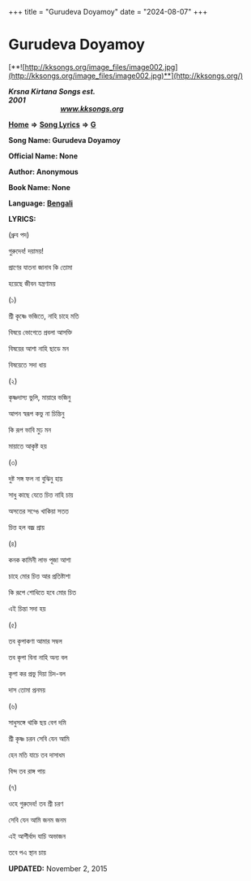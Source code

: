 +++
title = "Gurudeva Doyamoy"
date = "2024-08-07"
+++

# Gurudeva Doyamoy
[**![http://kksongs.org/image_files/image002.jpg](http://kksongs.org/image_files/image002.jpg)**](http://kksongs.org/)

**_Krsna Kirtana Songs est. 2001_**                                                                                                                                                 **_www.kksongs.org_**

[**Home**](http://kksongs.org/) **⇒** [**Song Lyrics**](http://kksongs.org/lyrics.html) **⇒** [**G**](http://kksongs.org/songs/song_g.html)

**Song Name: Gurudeva Doyamoy**

**Official Name: None**

**Author: Anonymous**

**Book Name: None**

**Language:** [**Bengali**](http://kksongs.org/language/list/bengali.html)

**LYRICS:**

(ধ্রুব পদ)

গুরুদেব! দয়াময়!

প্রাণের যাতনা জানাব কি তোমা

হয়েছে জীবন যন্ত্রণাময়

(১)

শ্রী কৃষ্ণে ভজিতে, নাহি চাহে মতি

বিষয়ে ভোগেতে প্রবলা আসক্তি

বিষয়ের আশা নাহি ছাডে মন

বিষয়েতে সদা ধায়

(২)

কৃষ্ণদাস্য ভুলি, মায়ারে ভজিনু

আপন স্বরূপ কভু না চিন্তিনু

কি রূপ ভাবি মুঢ মন

মায়াতে আকৃষ্ট হয়

(৩)

দুষ্ট সঙ্গ ফল না বুঝিনু হায়

সাধু কাছে যেতে চিত্ত নাহি চায়

অসতের সগ্ঙে খাকিয়া সতত

চিত্ত হল বজ্র প্রায়

(৪)

কনক কামিনী লাভ পূজা আশা

চাহে মোর চিত্ত আর প্রতিষ্টাশা

কি রূপে শোধিতে হবে মোর চিত

এই চিন্তা সদা হয়

(৫)

তব কৃপাকণা আমার সম্বল

তব কৃপা বিনা নাহি অন্য বল

কৃপা কর প্রভু দিয়া চিদ\-বল

দাস তোমা প্রনময়

(৬)

সাধুসঙ্গে থাকি ছয় বেগ দমি

শ্রী কৃষ্ণ চরন সেবি যেন আমি

হেন মতি যাচে তব দাসাধম

বিন্দ তব রাঙ্গ পায়

(৭)

ওহে গুরুদেব! তব শ্রী চরণ

সেবি যেন আমি জনম জনম

এই আশীর্বাদ যাচি অভাজন

তবে পএ স্থান চায়

**UPDATED:** November 2, 2015